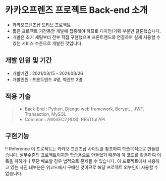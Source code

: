 # 카카오프렌즈 프로젝트 Back-end 소개
- 카카오프렌즈샵 모티브 프로젝트
- 짧은 프로젝트 기간동안 개발에 집중해야 하므로 디자인/기획 부분만 클론했습니다.
- 개발은 초기 세팅부터 전부 직접 구현했으며 프론트앤드와 연결하여 실제 사용할 수 있는 서비스 수준으로 개발한 것입니다.

## 개발 인원 및 기간
- 개발기간 : 2021/03/15 - 2021/03/26
- 개발인원 : 프론트엔드 4명, 백엔드 2명

## 적용 기술
> - Back-End : Python, Django web framework, Bcrypt, , JWT, Transaction, MySQL
> - Common : AWS(EC2,RDS), RESTful API

## 구현기능


‼️ Reference
이 프로젝트는 카카오 프랜즈샵 사이트를 참조하여 학습목적으로 만들었습니다. 실무수준의 프로젝트이지만 학습용으로 만들었기 때문에 이 코드를 활용하여 이득을 취하거나 무단 배포할 경우 법적으로 문제될 수 있습니다. 이 프로젝트에서 사용하고 있는 사진 대부분은 위코드에서 구매한 것이므로 해당 프로젝트 외부인이 사용할 수 없습니다.
